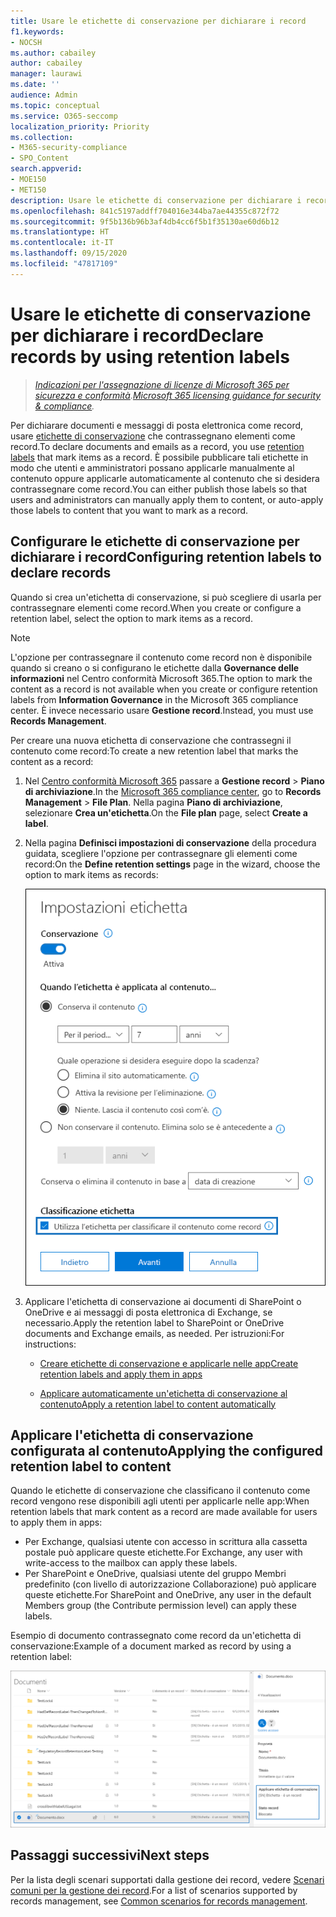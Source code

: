 ```yaml
---
title: Usare le etichette di conservazione per dichiarare i record
f1.keywords:
- NOCSH
ms.author: cabailey
author: cabailey
manager: laurawi
ms.date: ''
audience: Admin
ms.topic: conceptual
ms.service: O365-seccomp
localization_priority: Priority
ms.collection:
- M365-security-compliance
- SPO_Content
search.appverid:
- MOE150
- MET150
description: Usare le etichette di conservazione per dichiarare i record.
ms.openlocfilehash: 841c5197addff704016e344ba7ae44355c872f72
ms.sourcegitcommit: 9f5b136b96b3af4db4cc6f5b1f35130ae60d6b12
ms.translationtype: HT
ms.contentlocale: it-IT
ms.lasthandoff: 09/15/2020
ms.locfileid: "47817109"
---
```

# <a name="declare-records-by-using-retention-labels"></a><span data-ttu-id="26d02-103">Usare le etichette di conservazione per dichiarare i record</span><span class="sxs-lookup"><span data-stu-id="26d02-103">Declare records by using retention labels</span></span>

><span data-ttu-id="26d02-104">*[Indicazioni per l'assegnazione di licenze di Microsoft 365 per sicurezza e conformità](https://aka.ms/ComplianceSD).*</span><span class="sxs-lookup"><span data-stu-id="26d02-104">*[Microsoft 365 licensing guidance for security & compliance](https://aka.ms/ComplianceSD).*</span></span>

<span data-ttu-id="26d02-105">Per dichiarare documenti e messaggi di posta elettronica come record, usare  [etichette di conservazione](retention.md#retention-labels) che contrassegnano elementi come record.</span><span class="sxs-lookup"><span data-stu-id="26d02-105">To declare documents and emails as a record, you use [retention labels](retention.md#retention-labels) that mark items as a record.</span></span> <span data-ttu-id="26d02-106">È possibile pubblicare tali etichette in modo che utenti e amministratori possano applicarle manualmente al contenuto oppure applicarle automaticamente al contenuto che si desidera contrassegnare come record.</span><span class="sxs-lookup"><span data-stu-id="26d02-106">You can either publish those labels so that users and administrators can manually apply them to content, or auto-apply those labels to content that you want to mark as a record.</span></span>

## <a name="configuring-retention-labels-to-declare-records"></a><span data-ttu-id="26d02-107">Configurare le etichette di conservazione per dichiarare i record</span><span class="sxs-lookup"><span data-stu-id="26d02-107">Configuring retention labels to declare records</span></span>

<span data-ttu-id="26d02-108">Quando si crea un'etichetta di conservazione, si può scegliere di usarla per contrassegnare elementi come record.</span><span class="sxs-lookup"><span data-stu-id="26d02-108">When you create or configure a retention label, select the option to mark items as a record.</span></span>

>[!NOTE] 
> <span data-ttu-id="26d02-109">L'opzione per contrassegnare il contenuto come record non è disponibile quando si creano o si configurano le etichette dalla **Governance delle informazioni** nel Centro conformità Microsoft 365.</span><span class="sxs-lookup"><span data-stu-id="26d02-109">The option to mark the content as a record is not available when you create or configure retention labels from **Information Governance** in the Microsoft 365 compliance center.</span></span> <span data-ttu-id="26d02-110">È invece necessario usare **Gestione record**.</span><span class="sxs-lookup"><span data-stu-id="26d02-110">Instead, you must use **Records Management**.</span></span>

<span data-ttu-id="26d02-111">Per creare una nuova etichetta di conservazione che contrassegni il contenuto come record:</span><span class="sxs-lookup"><span data-stu-id="26d02-111">To create a new retention label that marks the content as a record:</span></span>

1. <span data-ttu-id="26d02-112">Nel [Centro conformità Microsoft 365](https://compliance.microsoft.com) passare a **Gestione record** \> **Piano di archiviazione**.</span><span class="sxs-lookup"><span data-stu-id="26d02-112">In the [Microsoft 365 compliance center](https://compliance.microsoft.com), go to **Records Management** \> **File Plan**.</span></span> <span data-ttu-id="26d02-113">Nella pagina **Piano di archiviazione**, selezionare **Crea un'etichetta**.</span><span class="sxs-lookup"><span data-stu-id="26d02-113">On the **File plan** page, select **Create a label**.</span></span>

2. <span data-ttu-id="26d02-114">Nella pagina **Definisci impostazioni di conservazione** della procedura guidata, scegliere l'opzione per contrassegnare gli elementi come record:</span><span class="sxs-lookup"><span data-stu-id="26d02-114">On the **Define retention settings** page in the wizard, choose the option to mark items as records:</span></span>
    
   ![Selezionare le impostazioni di conservazione per contrassegnare elementi come record](../media/recordversioning6.png)

3. <span data-ttu-id="26d02-116">Applicare l'etichetta di conservazione ai documenti di SharePoint o OneDrive e ai messaggi di posta elettronica di Exchange, se necessario.</span><span class="sxs-lookup"><span data-stu-id="26d02-116">Apply the retention label to SharePoint or OneDrive documents and Exchange emails, as needed.</span></span> <span data-ttu-id="26d02-117">Per istruzioni:</span><span class="sxs-lookup"><span data-stu-id="26d02-117">For instructions:</span></span>
    
    - [<span data-ttu-id="26d02-118">Creare etichette di conservazione e applicarle nelle app</span><span class="sxs-lookup"><span data-stu-id="26d02-118">Create retention labels and apply them in apps</span></span>](create-apply-retention-labels.md)
    
    - [<span data-ttu-id="26d02-119">Applicare automaticamente un'etichetta di conservazione al contenuto</span><span class="sxs-lookup"><span data-stu-id="26d02-119">Apply a retention label to content automatically</span></span>](apply-retention-labels-automatically.md)

## <a name="applying-the-configured-retention-label-to-content"></a><span data-ttu-id="26d02-120">Applicare l'etichetta di conservazione configurata al contenuto</span><span class="sxs-lookup"><span data-stu-id="26d02-120">Applying the configured retention label to content</span></span>

<span data-ttu-id="26d02-121">Quando le etichette di conservazione che classificano il contenuto come record vengono rese disponibili agli utenti per applicarle nelle app:</span><span class="sxs-lookup"><span data-stu-id="26d02-121">When retention labels that mark content as a record are made available for users to apply them in apps:</span></span>

- <span data-ttu-id="26d02-122">Per Exchange, qualsiasi utente con accesso in scrittura alla cassetta postale può applicare queste etichette.</span><span class="sxs-lookup"><span data-stu-id="26d02-122">For Exchange, any user with write-access to the mailbox can apply these labels.</span></span> 
- <span data-ttu-id="26d02-123">Per SharePoint e OneDrive, qualsiasi utente del gruppo Membri predefinito (con livello di autorizzazione Collaborazione) può applicare queste etichette.</span><span class="sxs-lookup"><span data-stu-id="26d02-123">For SharePoint and OneDrive, any user in the default Members group (the Contribute permission level) can apply these labels.</span></span>

<span data-ttu-id="26d02-124">Esempio di documento contrassegnato come record da un'etichetta di conservazione:</span><span class="sxs-lookup"><span data-stu-id="26d02-124">Example of a document marked as record by using a retention label:</span></span>

![Riquadro dei dettagli per un documento taggato come record](../media/recordversioning7.png)

## <a name="next-steps"></a><span data-ttu-id="26d02-126">Passaggi successivi</span><span class="sxs-lookup"><span data-stu-id="26d02-126">Next steps</span></span>

<span data-ttu-id="26d02-127">Per la lista degli scenari supportati dalla gestione dei record, vedere [Scenari comuni per la gestione dei record](get-started-with-records-management.md#common-scenarios-for-records-management).</span><span class="sxs-lookup"><span data-stu-id="26d02-127">For a list of scenarios supported by records management, see [Common scenarios for records management](get-started-with-records-management.md#common-scenarios-for-records-management).</span></span>

